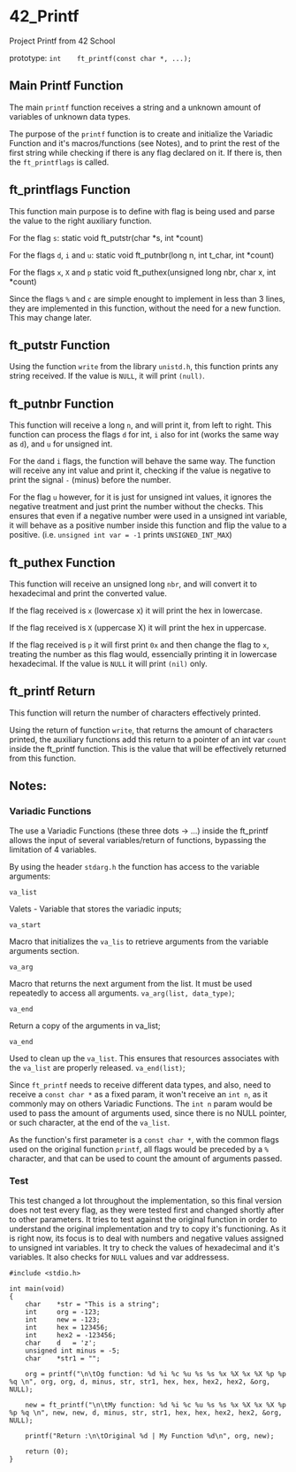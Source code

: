 # 42_Printf

Project Printf from 42 School


prototype:
	`int	ft_printf(const char *, ...);`



## Main Printf Function


The main `printf` function receives a string and a unknown amount of variables of unknown data types.

The purpose of the `printf` function is to create and initialize the Variadic Function and it's macros/functions (see Notes), and to print the rest of the first string while checking if there is any flag declared on it. If there is, then the `ft_printflags` is called.



## ft_printflags Function


This function main purpose is to define with flag is being used and parse the value to the right auxiliary function.

For the flag `s`:
	static void ft_putstr(char *s, int *count)


	
For the flags `d`, `i` and `u`:
	static void ft_putnbr(long n, int t_char, int *count)

	

For the flags `x`, `X` and `p`
	static void ft_puthex(unsigned long nbr, char x, int *count)
	
	

Since the flags `%` and `c` are simple enought to implement in less than 3 lines, they are implemented in this function, without the need for a new function. This may change later.



## ft_putstr Function


Using the function `write` from the library `unistd.h`, this function prints any string received. If the value is `NULL`, it will print `(null)`.



## ft_putnbr Function

This function will receive a long `n`, and will print it, from left to right. This function can process the flags `d` for int, `i` also for int (works the same way as `d`), and `u` for unsigned int. 


For the `d`and `i` flags, the function will behave the same way. The function will receive any int value and print it, checking if the value is negative to print the signal `-` (minus) before the number.


For the flag `u` however, for it is just for unsigned int values, it ignores the negative treatment and just print the number without the checks. This ensures that even if a negative number were used in a unsigned int variable, it will behave as a positive number inside this function and flip the value to a positive. (i.e. `unsigned int var = -1` prints `UNSIGNED_INT_MAX`)



## ft_puthex Function


This function will receive an unsigned long `nbr`, and will convert it to hexadecimal and print the converted value. 


If the flag received is `x` (lowercase x) it will print the hex in lowercase. 


If the flag received is `X` (uppercase X) it will print the hex in uppercase. 


If the flag received is `p` it will first print `0x` and then change the flag to `x`, treating the number as this flag would, essencially printing it in lowercase hexadecimal. If the value is `NULL` it will print `(nil)` only.



## ft_printf Return


This function will return the number of characters effectively printed.


Using the return of function `write`, that returns the amount of characters printed, the auxiliary functions add this return to a pointer of an int var `count` inside the ft_printf function. This is the value that will be effectively returned from this function.


## Notes:


### Variadic Functions

The use a Variadic Functions (these three dots -> ...) inside the ft_printf allows the input of several variables/return of functions, bypassing the limitation of 4 variables.


By using the header `stdarg.h` the function has access to the variable arguments:


	va_list
	
Valets - Variable that stores the variadic inputs;


	va_start
	
Macro that initializes the `va_lis` to retrieve arguments from the variable arguments section.

	
	va_arg

Macro that returns the next argument from the list. It must be used repeatedly to access all arguments. `va_arg(list, data_type)`;


	va_end

Return a copy of the arguments in va_list;


	va_end

Used to clean up the `va_list`. This ensures that resources associates with the `va_list` are properly released. `va_end(list)`;


Since `ft_printf` needs to receive different data types, and also, need to receive a `const char *` as a fixed param, it won't receive an `int n`, as it commonly may on others Variadic Functions. The `int n` param would be used to pass the amount of arguments used, since there is no NULL pointer, or such character, at the end of the `va_list`. 


As the function's first parameter is a `const char *`, with the common flags used on the original function `printf`, all flags would be preceded by a `%` character, and that can be used to count the amount of arguments passed.


### Test

This test changed a lot throughout the implementation, so this final version does not test every flag, as they were tested first and changed shortly after to other parameters. It tries to test against the original function in order to understand the original implementation and try to copy it's functioning. As it is right now, its focus is to deal with numbers and negative values assigned to unsigned int variables. It try to check the values of hexadecimal and it's variables. It also checks for `NULL` values and var addressess.


	#include <stdio.h>

	int main(void)
	{
	    char    *str = "This is a string";
	    int     org = -123; 
	    int     new = -123;
	    int     hex = 123456;
	    int     hex2 = -123456;
	    char    d   = 'z';
	    unsigned int minus = -5;
	    char    *str1 = "";
	
	    org = printf("\n\tOg function: %d %i %c %u %s %s %x %X %x %X %p %p %q \n", org, org, d, minus, str, str1, hex, hex, hex2, hex2, &org, NULL);
	
	    new = ft_printf("\n\tMy function: %d %i %c %u %s %s %x %X %x %X %p %p %q \n", new, new, d, minus, str, str1, hex, hex, hex2, hex2, &org, NULL);

	    printf("Return :\n\tOriginal %d | My Function %d\n", org, new);

	    return (0);
	}

